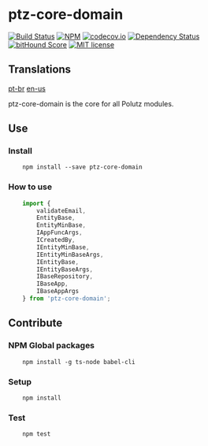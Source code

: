 # ptz-core-domain

[![Build Status](https://travis-ci.org/polutz/ptz-core-domain.svg)](https://travis-ci.org/polutz/ptz-core-domain)
[![NPM](https://img.shields.io/npm/v/ptz-core-domain.svg)](https://www.npmjs.com/package/ptz-core-domain)
[![codecov.io](http://codecov.io/github/polutz/ptz-core-domain/coverage.svg)](http://codecov.io/github/polutz/ptz-core-domain)
[![Dependency Status](https://gemnasium.com/polutz/ptz-core-domain.svg)](https://gemnasium.com/polutz/ptz-core-domain)
[![bitHound Score](https://www.bithound.io/github/gotwarlost/istanbul/badges/score.svg)](https://www.bithound.io/github/polutz/ptz-core-domain)
[![MIT license](http://img.shields.io/badge/license-MIT-brightgreen.svg)](http://opensource.org/licenses/MIT)

## Translations
[pt-br](https://github.com/polutz/ptz-core-domain/blob/master/README.pt-br.md)
[en-us](https://github.com/polutz/ptz-core-domain/blob/master/README.md)

ptz-core-domain is the core for all Polutz modules.


## Use

### Install
```
    npm install --save ptz-core-domain
```

### How to use
```javascript    
    import {
        validateEmail,
        EntityBase,
        EntityMinBase,
        IAppFuncArgs,
        ICreatedBy,
        IEntityMinBase,
        IEntityMinBaseArgs,
        IEntityBase,
        IEntityBaseArgs,
        IBaseRepository,
        IBaseApp,
        IBaseAppArgs
    } from 'ptz-core-domain';
```


## Contribute

### NPM Global packages
```
    npm install -g ts-node babel-cli
```

### Setup
```
    npm install   
```

### Test
```
    npm test
```
